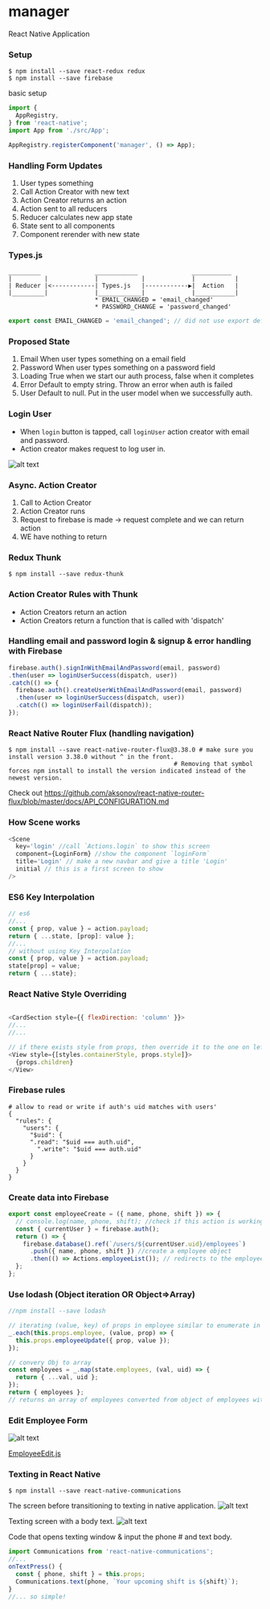 # manager
React Native Application

### Setup
```
$ npm install --save react-redux redux
$ npm install --save firebase
```

basic setup
```js
import {
  AppRegistry,
} from 'react-native';
import App from './src/App';

AppRegistry.registerComponent('manager', () => App);
```

### Handling Form Updates
1. User types something
2. Call Action Creator with new text
3. Action Creator returns an action
4. Action sent to all reducers
5. Reducer calculates new app state
6. State sent to all components
7. Component rerender with new state

### Types.js
```
_________               ____________               ___________
|         |             |            |             |           |
| Reducer |<------------| Types.js   |------------▶|  Action   |
|_________|             |____________|             |___________|
                        * EMAIL_CHANGED = 'email_changed'
                        * PASSWORD_CHANGE = 'password_changed'
```

```js
export const EMAIL_CHANGED = 'email_changed'; // did not use export default because there are many other types that will be exported in a file.
```

### Proposed State
1. Email
When user types something on a email field
2. Password
When user types something on a password field
3. Loading
True when we start our auth process, false when it completes
4. Error
Default to empty string. Throw an error when auth is failed
5. User
Default to null. Put in the user model when we successfully auth.

### Login User
* When `login` button is tapped, call `loginUser` action creator with email and password.
* Action creator makes request to log user in.

![alt text](demo/loginform.png "login form")

### Async. Action Creator
1. Call to Action Creator
2. Action Creator runs
3. Request to firebase is made -> request complete and we can return action
4. WE have nothing to return  

### Redux Thunk
```
$ npm install --save redux-thunk
```

### Action Creator Rules with Thunk
* Action Creators return an action
* Action Creators return a function that is called with 'dispatch'

### Handling email and password login & signup & error handling with Firebase
```js
firebase.auth().signInWithEmailAndPassword(email, password)
.then(user => loginUserSuccess(dispatch, user))
.catch(() => {
  firebase.auth().createUserWithEmailAndPassword(email, password)
  .then(user => loginUserSuccess(dispatch, user))
  .catch(() => loginUserFail(dispatch));
});
```

### React Native Router Flux (handling navigation)
```
$ npm install --save react-native-router-flux@3.38.0 # make sure you install version 3.38.0 without ^ in the front.
                                              # Removing that symbol forces npm install to install the version indicated instead of the newest version.

```

Check out https://github.com/aksonov/react-native-router-flux/blob/master/docs/API_CONFIGURATION.md

### How Scene works
```js
<Scene
  key='login' //call `Actions.login` to show this screen
  component={LoginForm} //show the component `loginForm`
  title='Login' // make a new navbar and give a title 'Login'
  initial // this is a first screen to show
/>
```
### ES6 Key Interpolation
```js
// es6
//...
const { prop, value } = action.payload;
return { ...state, [prop]: value };
//...
// without using Key Interpolation
const { prop, value } = action.payload;
state[prop] = value;
return { ...state};
```

### React Native Style Overriding
```js

<CardSection style={{ flexDirection: 'column' }}>
//...
//...

// if there exists style from props, then override it to the one on left inside the array.
<View style={[styles.containerStyle, props.style]}>
  {props.children}
</View>
```

### Firebase rules
```
# allow to read or write if auth's uid matches with users'
{
  "rules": {
    "users": {
      "$uid": {
      ".read": "$uid === auth.uid",
    	".write": "$uid === auth.uid"
      }
    }
  }
}
```
### Create data into Firebase
```js
export const employeeCreate = ({ name, phone, shift }) => {
  // console.log(name, phone, shift); //check if this action is working.
  const { currentUser } = firebase.auth();
  return () => {
    firebase.database().ref(`/users/${currentUser.uid}/employees`)
      .push({ name, phone, shift }) //create a employee object
      .then(() => Actions.employeeList()); // redirects to the employeeList
  };
};
```

### Use lodash (Object iteration OR Object=>Array)
```js
//npm install --save lodash

// iterating (value, key) of props in employee similar to enumerate in Python
_.each(this.props.employee, (value, prop) => {
  this.props.employeeUpdate({ prop, value });
});

// convery Obj to array
const employees = _.map(state.employees, (val, uid) => {
  return { ...val, uid };
});
return { employees };
// returns an array of employees converted from object of employees with uids


```

### Edit Employee Form
![alt text](demo/editEmployeeForm.png "edit form")

[EmployeeEdit.js](manager/src/components/EmployeeEdit.js)


### Texting in React Native
```
$ npm install --save react-native-communications 
```
The screen before transitioning to texting in native application.
![alt text](demo/b4texting.png "before texting")

Texting screen with a body text.
![alt text](demo/texting.png "texting")

Code that opens texting window & input the phone # and text body.
```js
import Communications from 'react-native-communications';
//...
onTextPress() {
  const { phone, shift } = this.props;
  Communications.text(phone, `Your upcoming shift is ${shift}`);
}
//... so simple!
```
